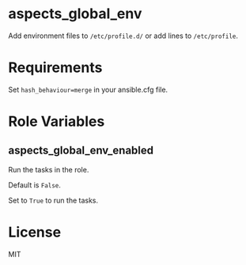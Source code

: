 # aspects_global_env

Add environment files to `/etc/profile.d/` or add lines to `/etc/profile`.

# Requirements

Set ```hash_behaviour=merge``` in your ansible.cfg file.

# Role Variables
## aspects_global_env_enabled
Run the tasks in the role.

Default is `False`.

Set to `True` to run the tasks.

# License

MIT